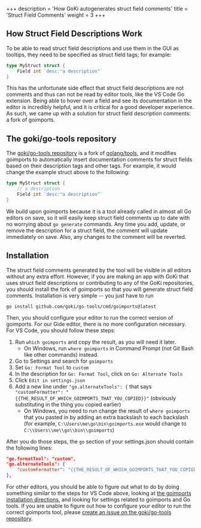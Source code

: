 +++
description = 'How GoKi autogenerates struct field comments'
title = 'Struct Field Comments'
weight = 3
+++

## How Struct Field Descriptions Work

To be able to read struct field descriptions and use them in the GUI as tooltips, they need to be specified as struct field tags; for example:

```go
type MyStruct struct {
    Field int `desc:"a description"`
}
```

This has the unfortunate side effect that struct field descriptions are not comments and thus can not be read by editor tools, like the VS Code Go extension. Being able to hover over a field and see its documentation in the editor is incredibly helpful, and it is critical for a good developer experience. As such, we came up with a solution for struct field description comments: a fork of goimports.

## The goki/go-tools repository

The [goki/go-tools repository](https://github.com/goki/go-tools) is a fork of [golang/tools](https://github.com/golang/tools), and it modifies goimports to automatically insert documentation comments for struct fields based on their description tags and other tags. For example, it would change the example struct above to the following:

```go
type MyStruct struct {
    // a description
    Field int `desc:"a description"`
}
```

We build upon goimports because it is a tool already called in almost all Go editors on save, so it will easily keep struct field comments up to date with no worrying about `go generate` commands. Any time you add, update, or remove the description for a struct field, the comment will update immediately on save. Also, any changes to the comment will be reverted. 

## Installation

The struct field comments generated by the tool will be visible in all editors without any extra effort. However, if you are making an app with GoKi that uses struct field descriptions or contributing to any of the GoKi repositories, you should install the fork of goimports so that you will generate struct field comments. Installation is very simple -- you just have to run

```
go install github.com/goki/go-tools/cmd/goimports@latest
```

Then, you should configure your editor to run the correct version of goimports. For our Gide editor, there is no more configuration necessary. For VS Code, you should follow these steps:

1. Run `which goimports` and copy the result, as you will need it later.
    - On Windows, run `where goimports` in Command Prompt (not Git Bash like other commands) instead.
2. Go to Settings and search for `goimports`
2. Set `Go: Format Tool` to `custom`
3. In the description for `Go: Format Tool`, click on `Go: Alternate Tools`
4. Click `Edit in settings.json`
5. Add a new line under `"go.alternateTools": {` that says `"customFormatter": "{{THE_RESULT_OF_WHICH_GOIMPORTS_THAT_YOU_COPIED}}"` (obviously substituting in the thing you copied earlier)
    - On Windows, you need to run change the result of `where goimports` that you pasted in by adding an extra backslash to each backslash (for example, `C:\Users\me\go\bin\goimports.exe` would change to `C:\\Users\\me\\go\\bin\\goimports`)

After you do those steps, the `go` section of your settings.json should contain the following lines:
```json
"go.formatTool": "custom",
"go.alternateTools": {
    "customFormatter": "{{THE_RESULT_OF_WHICH_GOIMPORTS_THAT_YOU_COPIED}}"
},
```

For other editors, you should be able to figure out what to do by doing something similar to the steps for VS Code above, looking at [the goimports installation directions](https://pkg.go.dev/golang.org/x/tools/cmd/goimports), and looking for settings related to goimports and Go tools. If you are unable to figure out how to configure your editor to run the correct goimports tool, please [create an issue on the goki/go-tools repository](https://github.com/goki/go-tools/issues/new?title=Unable%20to%20configure%20editor%20to%20run%20the%20correct%20goimports%20tool).